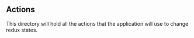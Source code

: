 ## Actions

This directory will hold all the actions that the application will use to change redux states.
